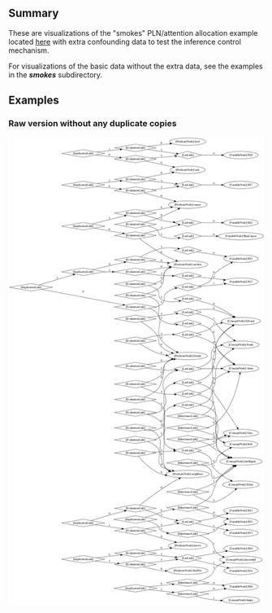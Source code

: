 ## Summary

These are visualizations of the "smokes" PLN/attention allocation example located [here](https://github.com/opencog/opencog/blob/master/opencog/python/pln/examples/tuffy/smokes/smokes.scm) with extra confounding data to test the inference control mechanism.

For visualizations of the basic data without the extra data, see the examples in the ***smokes*** subdirectory.

## Examples

### Raw version without any duplicate copies
![raw](png/raw.png)
